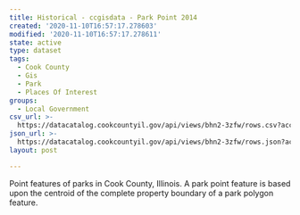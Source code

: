 ```yaml
---
title: Historical - ccgisdata - Park Point 2014
created: '2020-11-10T16:57:17.278603'
modified: '2020-11-10T16:57:17.278611'
state: active
type: dataset
tags:
  - Cook County
  - Gis
  - Park
  - Places Of Interest
groups:
  - Local Government
csv_url: >-
  https://datacatalog.cookcountyil.gov/api/views/bhn2-3zfw/rows.csv?accessType=DOWNLOAD
json_url: >-
  https://datacatalog.cookcountyil.gov/api/views/bhn2-3zfw/rows.json?accessType=DOWNLOAD
layout: post

---
```

Point features of parks in Cook County, Illinois. A park point feature is based upon the centroid of the complete property boundary of a park polygon feature.
